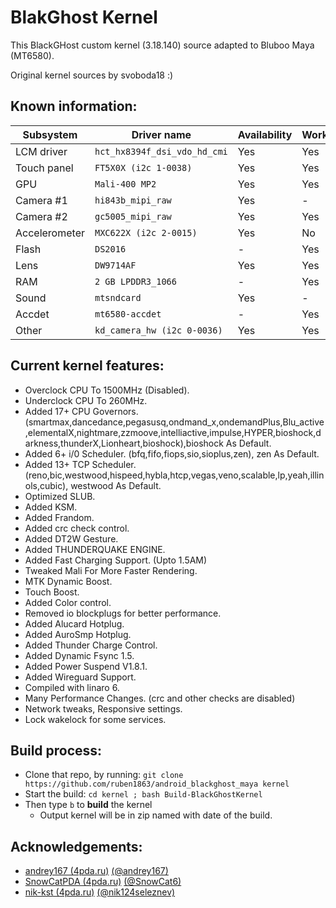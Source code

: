 # BlakGhost Kernel
This BlackGHost custom kernel (3.18.140) source adapted to Bluboo Maya (MT6580).

Original kernel sources by svoboda18 :)

## Known information:
| Subsystem | Driver name | Availability | Working |
|-----------|-------------|--------------|---------|
| LCM driver | `hct_hx8394f_dsi_vdo_hd_cmi` | Yes | Yes |
| Touch panel | `FT5X0X (i2c 1-0038)` | Yes | Yes |
| GPU | `Mali-400 MP2` | Yes | Yes |
| Camera #1 | `hi843b_mipi_raw` | Yes | - |
| Camera #2 | `gc5005_mipi_raw` | Yes | Yes |
| Accelerometer | `MXC622X (i2c 2-0015)` | Yes | No |
| Flash | `DS2016` | - | Yes |
| Lens | `DW9714AF` | Yes | Yes |
| RAM | `2 GB LPDDR3_1066` | - | Yes |
| Sound | `mtsndcard` | Yes | - |
| Accdet | `mt6580-accdet` | - | Yes |
| Other | `kd_camera_hw (i2c 0-0036)` | Yes | Yes |

## Current kernel features:
* Overclock CPU To 1500MHz (Disabled).
* Underclock CPU To 260MHz.
* Added 17+ CPU Governors. (smartmax,dancedance,pegasusq,ondmand_x,ondemandPlus,Blu_active,elementalX,nightmare,zzmoove,intelliactive,impulse,HYPER,bioshock,darkness,thunderX,Lionheart,bioshock),bioshock As Default.
* Added 6+ i/0 Scheduler. (bfq,fifo,fiops,sio,sioplus,zen), zen As Default.
* Added 13+ TCP Scheduler. (reno,bic,westwood,hispeed,hybla,htcp,vegas,veno,scalable,lp,yeah,illinols,cubic), westwood As Default.
* Optimized SLUB.
* Added KSM.
* Added Frandom.
* Added crc check control. 
* Added DT2W Gesture.
* Added THUNDERQUAKE ENGINE.
* Added Fast Charging Support. (Upto 1.5AM)
* Tweaked Mali For More Faster Rendering.
* MTK Dynamic Boost.
* Touch Boost.
* Added Color control.
* Removed io blockplugs for better performance. 
* Added Alucard Hotplug. 
* Added AuroSmp Hotplug.
* Added Thunder Charge Control.
* Added Dynamic Fsync 1.5.
* Added Power Suspend V1.8.1.
* Added Wireguard Support.
* Compiled with linaro 6. 
* Many Performance Changes. (crc and other checks are disabled) 
* Network tweaks, Responsive settings. 
* Lock wakelock for some services. 

## Build process:
* Clone that repo, by running:
`git clone https://github.com/ruben1863/android_blackghost_maya kernel`
* Start the build:
`cd kernel ; bash Build-BlackGhostKernel`
* Then type `b` to **build** the kernel
  - Output kernel will be in zip named with date of the build.

## Acknowledgements:
* [andrey167 (4pda.ru)](https://4pda.ru/forum/index.php?showuser=6516960) [(@andrey167)](https://github.com/andrey167)
* [SnowCatPDA (4pda.ru)](https://4pda.ru/forum/index.php?showuser=334271) [(@SnowCat6)](https://github.com/SnowCat6)
* [nik-kst (4pda.ru)](https://4pda.ru/forum/index.php?showuser=4052130) [(@nik124seleznev)](https://github.com/nik124seleznev)

